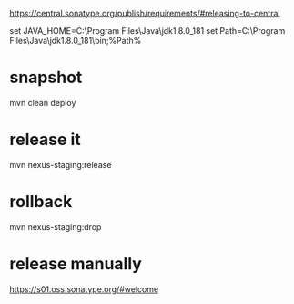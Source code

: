 https://central.sonatype.org/publish/requirements/#releasing-to-central

set JAVA_HOME=C:\Program Files\Java\jdk1.8.0_181
set Path=C:\Program Files\Java\jdk1.8.0_181\bin;%Path%

# snapshot
mvn clean deploy 

# release it
mvn nexus-staging:release
 
# rollback
mvn nexus-staging:drop

# release manually
https://s01.oss.sonatype.org/#welcome